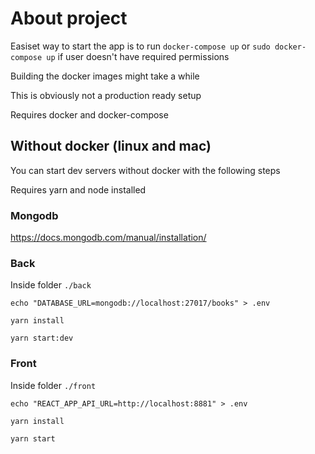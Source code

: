 # About project

Easiset way to start the app is to run `docker-compose up` or `sudo docker-compose up` if user doesn't have required permissions

Building the docker images might take a while

This is obviously not a production ready setup

Requires docker and docker-compose

## Without docker (linux and mac)

You can start dev servers without docker with the following steps

Requires yarn and node installed

### Mongodb

https://docs.mongodb.com/manual/installation/

### Back

Inside folder `./back`

`echo "DATABASE_URL=mongodb://localhost:27017/books" > .env`

`yarn install`

`yarn start:dev`

### Front

Inside folder `./front`

`echo "REACT_APP_API_URL=http://localhost:8881" > .env`

`yarn install`

`yarn start`
